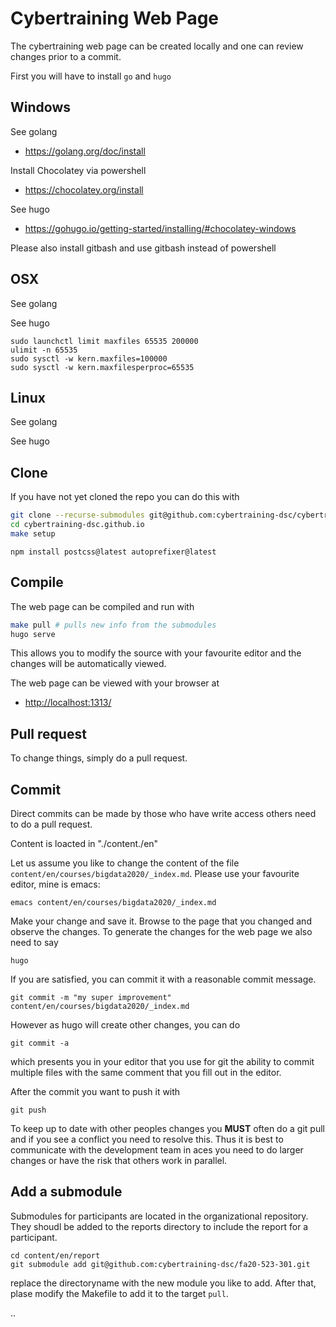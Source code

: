 # Cybertraining Web Page

The cybertraining web page can be created locally and one can review
changes prior to a commit.

First you will have to install `go` and `hugo`

## Windows

See golang

* <https://golang.org/doc/install>

Install Chocolatey via powershell

* <https://chocolatey.org/install>

See hugo

* <https://gohugo.io/getting-started/installing/#chocolatey-windows>

Please also install gitbash and use gitbash instead of powershell

## OSX

See golang

See hugo

```
sudo launchctl limit maxfiles 65535 200000
ulimit -n 65535
sudo sysctl -w kern.maxfiles=100000
sudo sysctl -w kern.maxfilesperproc=65535
```

## Linux

See golang

See hugo




## Clone

If you have not yet cloned the repo you can do this with

```bash
git clone --recurse-submodules git@github.com:cybertraining-dsc/cybertraining-dsc.github.io.git
cd cybertraining-dsc.github.io
make setup
```


```
npm install postcss@latest autoprefixer@latest
```

## Compile

The web page can be compiled and run with

```bash
make pull # pulls new info from the submodules
hugo serve
```

This allows you to modify the source with your favourite editor and
the changes will be automatically viewed.

The web page can be viewed with your browser at

* <http://localhost:1313/>

## Pull request

To change things, simply do a pull request. 

## Commit

Direct commits can be made by those who have write access others need to do a pull request.

Content is loacted in "./content./en"

Let us assume you like to change the content of the file
`content/en/courses/bigdata2020/_index.md`. Please use your favourite
editor, mine is emacs:

```
emacs content/en/courses/bigdata2020/_index.md 
```

Make your change and save it. Browse to the page that you changed and
observe the changes. To generate the changes for the web page we also
need to say

```
hugo
```


If you are satisfied, you can commit it with a
reasonable commit message. 

```
git commit -m "my super improvement" content/en/courses/bigdata2020/_index.md
```

However as hugo will create other changes, you can do 

```
git commit -a
```

which presents you in your editor that you use for git the ability to commit multiple 
files with the same comment that you fill out in the editor.

After the commit you want to push it with

```
git push
```

To keep up to date with other peoples changes you **MUST** often do a
git pull and if you see a conflict you need to resolve this. Thus it
is best to communicate with the development team in aces you need to
do larger changes or have the risk that others work in parallel.

## Add a submodule

Submodules for participants are located in the organizational repository. They shoudl be added to the reports directory to include the report for a participant.

```
cd content/en/report
git submodule add git@github.com:cybertraining-dsc/fa20-523-301.git 
```

replace the directoryname with the new module you like to add. After that, plase modify the Makefile to add it to the target `pull`.

..


